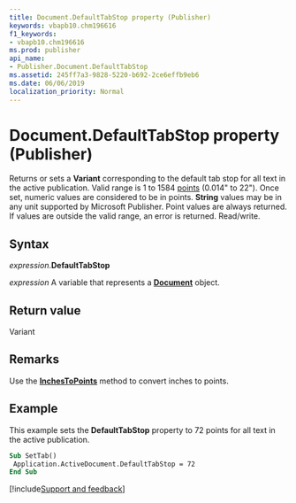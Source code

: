 ```yaml
---
title: Document.DefaultTabStop property (Publisher)
keywords: vbapb10.chm196616
f1_keywords:
- vbapb10.chm196616
ms.prod: publisher
api_name:
- Publisher.Document.DefaultTabStop
ms.assetid: 245ff7a3-9828-5220-b692-2ce6effb9eb6
ms.date: 06/06/2019
localization_priority: Normal
---
```



# Document.DefaultTabStop property (Publisher)

Returns or sets a **Variant** corresponding to the default tab stop for all text in the active publication. Valid range is 1 to 1584 [points](../language/glossary/vbe-glossary.md#point) (0.014" to 22"). Once set, numeric values are considered to be in points. **String** values may be in any unit supported by Microsoft Publisher. Point values are always returned. If values are outside the valid range, an error is returned. Read/write.


## Syntax

_expression_.**DefaultTabStop**

_expression_ A variable that represents a **[Document](Publisher.Document.md)** object.


## Return value

Variant


## Remarks

Use the **[InchesToPoints](Publisher.Application.InchesToPoints.md)** method to convert inches to points.


## Example

This example sets the **DefaultTabStop** property to 72 points for all text in the active publication.

```vb
Sub SetTab() 
 Application.ActiveDocument.DefaultTabStop = 72 
End Sub 
```

[!include[Support and feedback](~/includes/feedback-boilerplate.md)]